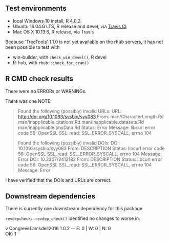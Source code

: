 ## Test environments
* local Windows 10 install, R 4.0.2
* Ubuntu 16.04.6 LTS, R release and devel, via [Travis CI](https://travis-ci.org/ms609/TreeSearch)
* Mac OS X 10.13.6, R release, via Travis

Because 'TreeTools' 1.1.0 is not yet available on the rhub servers, it has not
been possible to test with

* win-builder, with `check_win_devel()`, R devel
* R-hub, with `rhub::check_for_cran()`

## R CMD check results
There were no ERRORs or WARNINGs.

There was one NOTE:

> Found the following (possibly) invalid URLs:
>   URL: http://doi.org/10.1093/sysbio/syy083
>     From: man/CharacterLength.Rd
>           man/inapplicable.citations.Rd
>           man/inapplicable.datasets.Rd
>           man/inapplicable.phyData.Rd
>     Status: Error
>     Message: libcurl error code 56:
>       	OpenSSL SSL_read: SSL_ERROR_SYSCALL, errno 104
> 
> Found the following (possibly) invalid DOIs:
>   DOI: 10.1093/sysbio/syy083
>     From: DESCRIPTION
>     Status: libcurl error code 56:
>     	OpenSSL SSL_read: SSL_ERROR_SYSCALL, errno 104
>     Message: Error
>   DOI: 10.2307/2412182
>     From: DESCRIPTION
>     Status: libcurl error code 56:
>     	OpenSSL SSL_read: SSL_ERROR_SYSCALL, errno 104
>     Message: Error

I have verified that the DOIs and URLs are correct.

## Downstream dependencies
There is currently one downstream dependency for this package.

`revdepcheck::revdep_check()` identified no changes to worse in:

v CongreveLamsdell2016 1.0.2             -- E: 0     | W: 0     | N: 0    
OK: 1